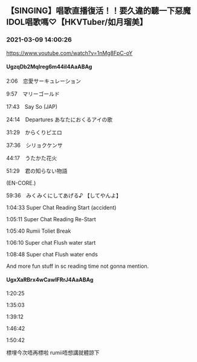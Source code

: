 ## 【SINGING】唱歌直播復活！！要久違的聽一下惡魔IDOL唱歌嗎♡【HKVTuber/如月瑠美】
### 2021-03-09 14:00:26
https://www.youtube.com/watch?v=1nMg8FpC-oY
#### UgzqDb2MqIreg6m44il4AaABAg
2:06　恋愛サーキュレーション

9:57　マリーゴールド

17:43　Say So (JAP)

24:14　Ⅾepartures あなたにおくるアイの歌

31:29　からくりピエロ

37:36　シリョクケンサ

44:17　うたかた花火

51:29　君の知らない物語

(EN-CORE.)

59:36　みくみくにしてあげる♪ 【してやんよ】



1:04:33 Super Chat Reading Start (accident)

1:05:11 Super Chat Reading Re-Start

1:05:40 Rumii Toliet Break

1:06:10 Super chat Flush water start

1:08:48 Super chat Flush water ends



And more fun stuff in sc reading time not gonna mention.

#### UgxXaRBrx4wCawIFRrJ4AaABAg
1:20:25

1:35:03

1:39:12

1:46:42

1:50:42

標埋今次唔再標啦 rumii唔想講就體諒下

